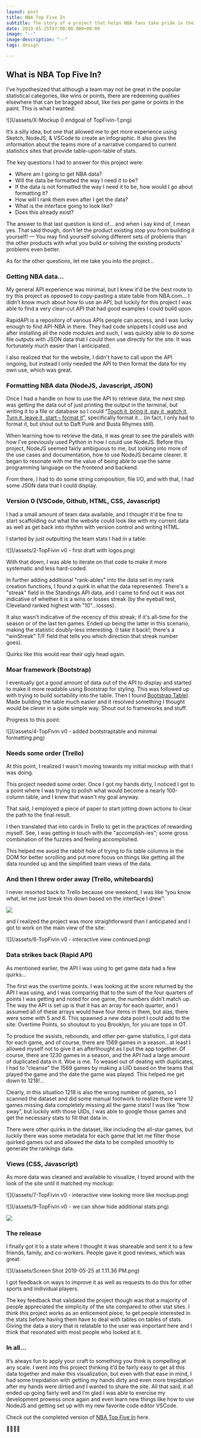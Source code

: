 ```yaml
---
layout: post
title: NBA Top Five In
subtitle: The story of a project that helps NBA fans take pride in their team's year...
date: 2019-05-25T07:00:00.000+00:00
image: "--"
image-description: "--"
tags: design

---
```

## What is NBA Top Five In?

I’ve hypothesized that although a team may not be great in the popular statistical categories, like wins or points, there are redeeming qualities elsewhere that can be bragged about, like ties per game or points in the paint. This is what I wanted:

![](/assets/X-Mockup 0 endgoal of TopFivin-1.png)

It’s a silly idea, but one that allowed me to get more experience using Sketch, NodeJS, & VSCode to create an infographic. It also gives the information about the teams more of a narrative compared to current statistics sites that provide table-upon-table of stats.

The key questions I had to answer for this project were:

* Where am I going to get NBA data?
* Will the data be formatted the way I need it to be?
* If the data is not formatted the way I need it to be, how would I go about formatting it?
* How will I rank them even after I get the data?
* What is the interface going to look like?
* Does this already exist?

The answer to that last question is kind of… and when I say kind of, I mean yes. That said though, don’t let the product existing stop you from building it yourself! — You may find yourself solving different sets of problems than the other products with what you build or solving the existing products’ problems even better.

As for the other questions, let me take you into the project…

### Getting NBA data...

My general API experience was minimal, but I knew it'd be the best route to try this project as opposed to copy-pasting a state table from NBA.com... I didn’t know much about how to use an API, but luckily for this project I was able to find a very clear-cut API that had good examples I could build upon.

RapidAPI is a repository of various APIs people can access, and I was lucky enough to find API-NBA in there. They had code snippets I could use and after installing all the node modules and such, I was quickly able to do some file outputs with JSON data that I could then use directly for the site. It was fortunately much easier than I anticipated.

I also realized that for the website, I didn't have to call upon the API ongoing, but instead I only needed the API to then format the data for my own use, which was great.

### Formatting NBA data (NodeJS, Javascript, JSON)

Once I had a handle on how to use the API to retrieve data, the next step was getting the data out of just printing the output in the terminal, but writing it to a file or database so I could “[Touch it, bring it, pay it, watch it, Turn it, leave it, start – format it](https://genius.com/1690119)”, specifically format it... (in fact, I only had to format it, but shout out to Daft Punk and Busta Rhymes still).

When learning how to retrieve the data, it was great to see the parallels with how I’ve previously used Python in how I could use NodeJS. Before this project, NodeJS seemed fairly ambiguous to me, but looking into more of the use cases and documentation, how to use NodeJS became clearer. It began to resonate with me the value of being able to use the same programming language on the frontend and backend.

From there, I had to do some string composition, file I/O, and with that, I had some JSON data that I could display.

### Version 0 (VSCode, Github, HTML, CSS, Javascript)

I had a small amount of team data available, and I thought it'd be fine to start scaffolding out what the website could look like with my current data as well as get back into rhythm with version control and writing HTML.

I started by just outputting the team stats I had in a table:

![](/assets/2-TopFivin v0 - first draft with logos.png)

With that down, I was able to iterate on that code to make it more systematic and less hard-coded.

In further adding additional "rank-ables" into the data set in my rank creation functions, I found a quirk in what the data represented. There's a "streak" field in the Standings API data, and I came to find out it was not indicative of whether it is a wins or losses streak (by the eyeball test, Cleveland ranked highest with "10"...losses).

It also wasn't indicative of the recency of this streak; if it's all-time for the season or of the last ten games. Ended up being the latter in this scenario, making the statistic doubly-less interesting. (I take it back!; there's a "winStreak" T/F field that tells you which direction that streak number goes).

Quirks like this would rear their ugly head again.

### Moar framework (Bootstrap)

I eventually got a good amount of data out of the API to display and started to make it more readable using Bootstrap for styling. This was followed up with trying to build sortability into the table. Then I found [Bootstrap Table](https://bootstrap-table.com/)). Made building the table much easier and it resolved something I thought would be clever in a quite simple way. Shout out to frameworks and stuff.

Progress to this point:

![](/assets/4-TopFivin v0 - added bootstraptable and minimal formatting.png)

### Needs some order (Trello)

At this point, I realized I wasn't moving towards my initial mockup with that I was doing.

This project needed some order. Once I got my hands dirty, I noticed I got to a point where I was trying to polish what would become a nearly 100-column table, and I knew that wasn't my goal anyway.

That said, I employed a piece of paper to start jotting down actions to clear the path to the final result.

I then translated that into cards in Trello to get in the practices of rewarding myself. See, I was getting in touch with the "accomplish-ies"; some gross combination of the fuzzies and feeling accomplished.

This helped me avoid the rabbit hole of trying to fix table columns in the DOM for better scrolling and put more focus on things like getting all the data rounded up and the simplified team views of the data.

### And then I threw order away (Trello, whiteboards)

I never resorted back to Trello because one weekend, I was like “you know what, let me just break this down based on the interface I drew”:

![](/assets/whiteboard-gameplan.jpg)

and I realized the project was more straightforward than I anticipated and I got to work on the main view of the site:

![](/assets/6-TopFivin v0 - interactive view continued.png)

### Data strikes back (Rapid API)

As mentioned earlier, the API I was using to get game data had a few quirks...

The first was the overtime points. I was looking at the score returned by the API I was using, and I was comparing that to the sum of the four quarters of points I was getting and noted for one game, the numbers didn’t match up. The way the API is set up is that it has an array for each quarter, and I assumed all of these arrays would have four items in them, but alas, there were some with 5 and 6. This spawned a new data point I could add to the site: Overtime Points, so shoutout to you Brooklyn, for you are tops in OT.

To produce the assists, rebounds, and other per-game statistics, I got data for each game, and of course, there are 1569 games in a season…at least I allowed myself not to give it an afterthought as I put the app together. Of course, there are 1230 games in a season, and the API had a large amount of duplicated data in it. Woe is me. To weasel out of dealing with duplicates, I had to “cleanse” the 1569 games by making a UID based on the teams that played the game and the date the game was played. This helped me get down to 1218!…

Clearly, in this situation 1218 is also the wrong number of games, so I scanned the dataset and did some manual footwork to realize there were 12 games missing data completely missing all the game stats! I was like “how sway”, but luckily with those UIDs, I was able to google those games and get the necessary stats to fill that data in.

There were other quirks in the dataset, like including the all-star games, but luckily there was some metadata for each game that let me filter those quirked games out and allowed the data to be compiled smoothly to generate the rankings data.

### Views (CSS, Javascript)

As more data was cleaned and available to visualize, I toyed around with the look of the site until it matched my mockup:

![](/assets/7-TopFivin v0 - interactive view looking more like mockup.png)

![](/assets/9-TopFivin v0 - we can show hide additional stats.png)

![](/assets/screencapture-sheriffjolaoso-topfivin-2019-05-25-13_09_38.png)

### The release

I finally got it to a state where I thought it was shareable and sent it to a few friends, family, and co-workers. People gave it good reviews, which was great:

![](/assets/Screen Shot 2019-05-25 at 1.11.36 PM.png)

I got feedback on ways to improve it as well as requests to do this for other sports and individual players.

The key feedback that validated the project though was that a majority of people appreciated the simplicity of the site compared to other stat sites. I think this project works as an enticement piece, to get people interested in the stats before having them have to deal with tables on tables of stats. Giving the data a story that is relatable to the user was important here and I think that resonated with most people who looked at it.

### In all...

It’s always fun to apply your craft to something you think is compelling at any scale. I went into this project thinking it’d be fairly easy to get all this data together and make this visualization, but even with that ease in mind, I had some trepidation with getting my hands dirty and even more trepidation after my hands were dirtied and I wanted to share the site. All that said, it all ended up going fairly well and I’m glad I was able to exercise my development prowess once again and even learn new things like how to use NodeJS and getting set up with my new favorite code editor VSCode.

Check out the completed version of [NBA Top Five In](https://sheriffjolaoso.com/topfivin) here.

👍🏿✌🏿